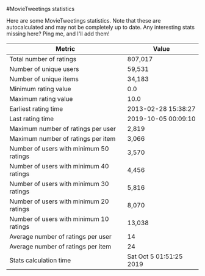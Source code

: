 #MovieTweetings statistics

Here are some MovieTweetings statistics. Note that these are autocalculated and may not be completely up to date. Any interesting stats missing here? Ping me, and I'll add them!

Metric | Value
--- | ---
Total number of ratings                 | 807,017
Number of unique users                  | 59,531
Number of unique items                  | 34,183
Minimum rating value                    | 0.0
Maximum rating value                    | 10.0
Earliest rating time                    | 2013-02-28 15:38:27
Last rating time                        | 2019-10-05 00:09:10
Maximum number of ratings per user      | 2,819
Maximum number of ratings per item      | 3,066
Number of users with minimum 50 ratings | 3,570
Number of users with minimum 40 ratings | 4,456
Number of users with minimum 30 ratings | 5,816
Number of users with minimum 20 ratings | 8,070
Number of users with minimum 10 ratings | 13,038
Average number of ratings per user      | 14
Average number of ratings per item      | 24
Stats calculation time                  | Sat Oct  5 01:51:25 2019

